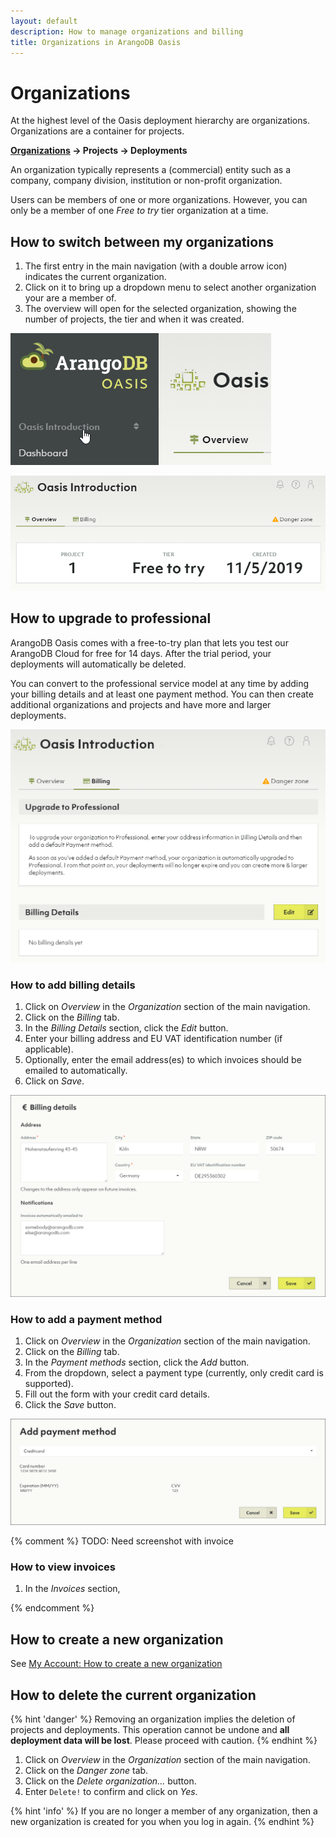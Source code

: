 ```yaml
---
layout: default
description: How to manage organizations and billing
title: Organizations in ArangoDB Oasis
---
```

# Organizations

At the highest level of the Oasis deployment hierarchy are organizations.
Organizations are a container for projects.

**<u>Organizations</u> → Projects → Deployments**

An organization typically represents a (commercial) entity such as a company,
company division, institution or non-profit organization.

Users can be members of one or more organizations. However, you can only be a
member of one _Free to try_ tier organization at a time.

## How to switch between my organizations

1. The first entry in the main navigation (with a double arrow icon) indicates
   the current organization.
2. Click on it to bring up a dropdown menu to select another organization your
   are a member of.
3. The overview will open for the selected organization, showing the number of
   projects, the tier and when it was created.

![Oasis Organization Switcher](images/oasis-organization-switcher.png)

![Oasis Organization Overview](images/oasis-organization-overview.png)

## How to upgrade to professional

ArangoDB Oasis comes with a free-to-try plan that lets you test our ArangoDB
Cloud for free for 14 days. After the trial period, your deployments will
automatically be deleted.

You can convert to the professional service model at any time by adding
your billing details and at least one payment method. You can then create
additional organizations and projects and have more and larger deployments.

![Oasis Billing](images/oasis-billing.png)

### How to add billing details

1. Click on _Overview_ in the _Organization_ section of the main navigation.
2. Click on the _Billing_ tab.
3. In the _Billing Details_ section, click the _Edit_ button.
4. Enter your billing address and EU VAT identification number (if applicable).
5. Optionally, enter the email address(es) to which invoices should be emailed
   to automatically.
6. Click on _Save_.

![Oasis Billing Details](images/oasis-billing-details.png)

### How to add a payment method

1. Click on _Overview_ in the _Organization_ section of the main navigation.
2. Click on the _Billing_ tab.
3. In the _Payment methods_ section, click the _Add_ button.
4. From the dropdown, select a payment type
   (currently, only credit card is supported).
5. Fill out the form with your credit card details.
6. Click the _Save_ button.

![Oasis Payment Method](images/oasis-add-payment-method-credit-card.png)

{% comment %}
TODO: Need screenshot with invoice

### How to view invoices

1. In the _Invoices_ section,

{% endcomment %}

## How to create a new organization

See [My Account: How to create a new organization](my-account.html#how-to-create-a-new-organization)

## How to delete the current organization

{% hint 'danger' %}
Removing an organization implies the deletion of projects and deployments.
This operation cannot be undone and **all deployment data will be lost**.
Please proceed with caution.
{% endhint %}

1. Click on _Overview_ in the _Organization_ section of the main navigation.
2. Click on the _Danger zone_ tab.
3. Click on the _Delete organization..._ button.
4. Enter `Delete!` to confirm and click on _Yes_.

{% hint 'info' %}
If you are no longer a member of any organization, then a new organization is
created for you when you log in again.
{% endhint %}
